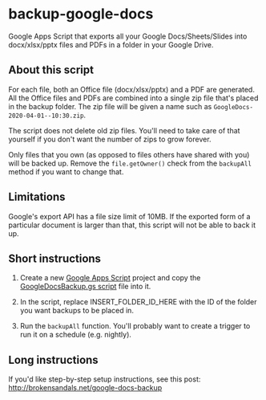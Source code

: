 # backup-google-docs

Google Apps Script that exports all your Google Docs/Sheets/Slides into docx/xlsx/pptx files and PDFs in a folder in your Google Drive.

## About this script

For each file, both an Office file (docx/xlsx/pptx) and a PDF are generated.
All the Office files and PDFs are combined into a single zip file that's placed in the backup folder.
The zip file will be given a name such as `GoogleDocs-2020-04-01--10:30.zip`.

The script does not delete old zip files.
You'll need to take care of that yourself if you don't want the number of zips to grow forever.

Only files that you own (as opposed to files others have shared with you) will be backed up.
Remove the `file.getOwner()` check from the `backupAll` method if you want to change that.

## Limitations

Google's export API has a file size limit of 10MB.
If the exported form of a particular document is larger than that, this script will not be able to back it up.

## Short instructions

1. Create a new [Google Apps Script](https://script.google.com/) project and copy the [GoogleDocsBackup.gs script](GoogleDocsBackup.gs) file into it.

2. In the script, replace INSERT_FOLDER_ID_HERE with the ID of the folder you want backups to be placed in.

3. Run the `backupAll` function.
You'll probably want to create a trigger to run it on a schedule (e.g. nightly).

## Long instructions

If you'd like step-by-step setup instructions, see this post: http://brokensandals.net/google-docs-backup